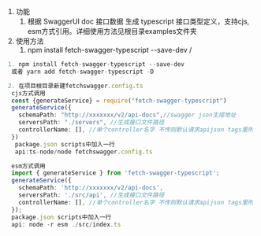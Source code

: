 1. 功能
   1.  根据 SwaggerUI doc 接口数据 生成 typescript 接口类型定义，支持cjs, esm方式引用。详细使用方法见根目录examples文件夹
2. 使用方法
   1.  npm install fetch-swagger-typescript --save-dev /

```typescript
 1. npm install fetch-swagger-typescript --save-dev 
  或者 yarn add fetch-swagger-typescript -D

 2. 在项目根目录新建fetchswagger.config.ts
  cjs方式调用
  const {generateService} = require("fetch-swagger-typescript")
  generateService({
    schemaPath: "http://xxxxxxx/v2/api-docs",//swagger json生成地址
    serversPath: "./servers", //生成接口文件路径
    controllerName: [], //单个controller名字 不传则默认请求apijson tags里所有name
  })
   package.json scripts中加入一行 
   api:ts-node/node fetchswagger.config.ts

  esm方式调用
  import { generateService } from 'fetch-swagger-typescript';
  generateService({
    schemaPath: 'http://xxxxxxx/v2/api-docs',
    serversPath: './src/api', //生成接口文件路径
    controllerName: [], //单个controller名字 不传则默认请求apijson tags里所有name
  });
  package.json scripts中加入一行 
  api: node -r esm ./src/index.ts

  
```
